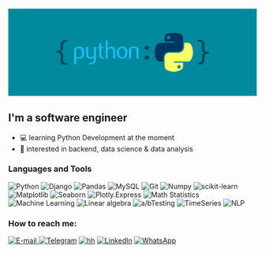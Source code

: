 ![Header](https://github.com/mikhalchukvladislav/mikhalchukvladislav/blob/main/assets/python-dictionary.webp)


## I'm a software engineer
- :computer: learning Python Development at the moment
- 🧐 interested in backend,  data science & data analysis

### Languages and Tools

![Python](https://img.shields.io/badge/-Python-8C8C8C?style=for-the-badge&logo=python&Logocolor=3F7BAA) ![Django](https://img.shields.io/badge/-DJANGO-8C8C8C?style=for-the-badge&logo=django&Logocolor=green) ![Pandas](https://img.shields.io/badge/-Pandas-8C8C8C?style=for-the-badge&logo=Pandas&Logocolor=E00484)
![MySQL](https://img.shields.io/badge/-MySQL-8C8C8C?style=for-the-badge&logo=MySQL&Logocolor=E26C00) 
![Git](https://img.shields.io/badge/-Git-8C8C8C?style=for-the-badge&logo=Git)                                                              ![Numpy](https://img.shields.io/badge/-numpy-8C8C8C?style=for-the-badge&logo=numpy) ![scikit-learn](https://img.shields.io/badge/-scikitlearn-8C8C8C?style=for-the-badge&logo=scikit-learn)                                 ![Matplotlib](https://img.shields.io/badge/-matplotlib-8C8C8C?style=for-the-badge&logo=circle)
![Seaborn](https://img.shields.io/badge/-Seaborn-8C8C8C?style=for-the-badge&logo=appveyor)                                      ![Plotly.Express](https://img.shields.io/badge/-Plotly.Express-3C3E47?style=for-the-badge&logo=Plotly)                               ![Math Statistics](https://img.shields.io/badge/-Math_Statistics-3C3E47?style=for-the-badge&logo=math)                                         ![Machine Learning](https://img.shields.io/badge/-Machine_Learning-3C3E47?style=for-the-badge&logo=MachineLearning)
![Linear algebra](https://img.shields.io/badge/-Linear_Algebra-3C3E47?style=for-the-badge&logo=MachineLearning) ![a/bTesting](https://img.shields.io/badge/-a/b_Testing-3C3E47?style=for-the-badge&logo=MachineLearning) ![TimeSeries](https://img.shields.io/badge/-Time_Series-3C3E47?style=for-the-badge&logo=TimeSeries) ![NLP](https://img.shields.io/badge/-NLP-3C3E47?style=for-the-badge&logo=NLP) 

### How to reach me:
<a href="mailto:mikhalchukvladislav@yandex.ru">![E-mail](https://img.shields.io/badge/-email-41435B?style=for-the-badge&logo=yandex&Logocolor=E00484) </a>[![Telegram](https://img.shields.io/badge/-Telegram-41435B?style=for-the-badge&logo=Telegram)](https://t.me/VMikhalchuk) 
[![hh](https://img.shields.io/badge/-headhunter-41435B?style=for-the-badge&logo=)](https://hh.ru/applicant/resumes/view?resume=c5999630ff08f667410039ed1f475657326833)
[![LinkedIn](https://img.shields.io/badge/-LinkedIn-41435B?style=for-the-badge&logo=LinkedIn)](https://www.linkedin.com/in/%D0%B2%D0%BB%D0%B0%D0%B4%D0%B8%D1%81%D0%BB%D0%B0%D0%B2-%D0%BC%D0%B8%D1%85%D0%B0%D0%BB%D1%8C%D1%87%D1%83%D0%BA-85805022b/?locale=en_US) [![WhatsApp](https://img.shields.io/badge/-WhatsApp-41435B?style=for-the-badge&logo=WhatsApp)](https://wa.me/79951182060)
